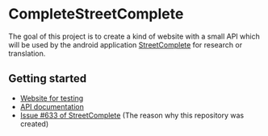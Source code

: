 # CompleteStreetComplete

The goal of this project is to create a kind of website with a small API which will be used by the android application [StreetComplete](https://github.com/westnordost/StreetComplete) for research or translation.

## Getting started

* [Website for testing](https://ent8r.lima-city.de/CompleteStreetComplete/)
* [API documentation](https://ent8r.lima-city.de/CompleteStreetComplete/docs/)
* [Issue #633 of StreetComplete](https://github.com/westnordost/StreetComplete/issues/633) (The reason why this repository was created)
